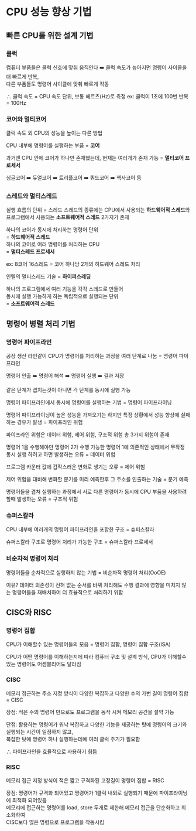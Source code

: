 # CPU 성능 향상 기법

## 빠른 CPU를 위한 설계 기법

### 클럭

컴퓨터 부품들은 클럭 신호에 맞춰 움직인다 ➡️ 클럭 속도가 높아지면 명령어 사이클을 더 빠르게 반복,<br>
다른 부품들도 명령어 사이클에 맞춰 빠르게 작동

∴ 클럭 속도 = CPU 속도 단위, 보통 헤르츠(Hz)로 측정
ex: 클럭이 1초에 100번 반복 = 100Hz

### 코어와 멀티코어

클럭 속도 외 CPU의 성능을 높이는 다른 방법

CPU 내부에 명령어를 실행하는 부품 = **코어**

과거엔 CPU 안에 코어가 하나만 존재했는데, 현재는 여러개가 존재 가능 = **멀티코어 프로세서**

싱글코어 ➡️ 듀얼코어 ➡️ 트리플코어 ➡️ 쿼드코어 ➡️ 헥사코어 등

### 스레드와 멀티스레드

실행 흐름의 단위 = 스레드
스레드의 종류에는 CPU에서 사용되는 **하드웨어적 스레드**와<br>
프로그램에서 사용되는 **소프트웨어적 스레드** 2가지가 존재

하나의 코어가 동시에 처리하는 명령어 단위<br>
= **하드웨어적 스레드**<br>
하나의 코어로 여러 명령어를 처리하는 CPU<br>
= **멀티스레드 프로세서**

ex: 8코어 16스레드 = 코어 하나당 2개의 하드웨어 스레드 처리

인텔의 멀티스레드 기술 = **하이퍼스레딩**

하나의 프로그램에서 여러 기능을 각각 스레드로 만들어<br>
동시에 실행 가능하게 하는 독립적으로 실행되는 단위<br>
= **소프트웨어적 스레드**

## 명령어 병렬 처리 기법

### 명령어 파이프라인

공장 생산 라인같이 CPU가 명령어를 처리하는 과정을 여러 단계로 나눔 = 명령어 파이프라인

명령어 인출 ➡️ 명령어 해석 ➡️ 명령어 실행 ➡️ 결과 저장

같은 단계가 겹치는것이 아니면 각 단계를 동시에 실행 가능

명령어 파이프라인에서 동시에 명령어를 실행하는 기법 = 명령어 파이프라이닝

명령어 파이프라이닝이 높은 성능을 가져오기는 하지만 특정 상황에서 성능 향상에 실패하는 경우가 발생 = 파이프라인 위험

파이프라인 위험은 데이터 위험, 제어 위험, 구조적 위험 총 3가지 위험이 존재

명령어 1을 수행해야만 명령어 2가 수행 가능한 명령어 1에 의존적인 상태에서 무작정 동시 실행 하려고 하면 발생하는 오류 = 데이터 위험

프로그램 카운터 값에 갑작스러운 변화로 생기는 오류 = 제어 위험

제어 위험을 대비해 변화할 분기를 미리 예측한후 그 주소를 인출하는 기술 = 분기 예측

명령어들을 겹쳐 실행하는 과정에서 서로 다른 명령어가 동시에 CPU 부품을 사용하려 할때 발생하는 오류 = 구조적 위험

### 슈퍼스칼라

CPU 내부에 여러개의 명령어 파이프라인을 포함한 구조 = 슈퍼스칼라

슈퍼스칼라 구조로 명령어 처리가 가능한 구조 = 슈퍼스칼라 프로세서

### 비순차적 명령어 처리

명령어들을 순차적으로 실행하지 않는 기법 = 비순차적 명령어 처리(OoOE)

이유? 데이터 의존성이 전혀 없는 순서를 바꿔 처리해도 수행 결과에 영향을 미치지 않는 명령어들을 재배치하여 더 효율적으로 처리하기 위함

## CISC와 RISC

### 명령어 집합

CPU가 이해할수 있는 명령어들의 모음 = 명령어 집합, 명령어 집합 구조(ISA)

CPU가 어떤 명령어를 이해하는지에 따라 컴퓨터 구조 및 설계 방식, CPU가 이해할수 있는 명령어도 어셈블리어도 달라짐

### CISC

메모리 접근하는 주소 지정 방식이 다양한 복잡하고 다양한 수의 가변 길이 명령어 집합 = CISC

장점: 적은 수의 명령어 만으로도 프로그램을 동작 시켜 메모리 공간을 절약 가능

단점: 활용하는 명령어가 워낙 복잡하고 다양한 기능을 제공하는 탓에 명령어의 크기와 실행되는 시간이 일정하지 않고,<br> 복잡한 탓에 명령어 하나 실행하는데에 여러 클럭 주기가 필요함

∴ 파이프라인을 효율적으로 사용하기 힘듬

### RISC

메모리 접근 지정 방식이 적은 짧고 규격화된 고정길이 명령어 집합 = RISC

장점: 명령어가 규격화 되어있고 명령어가 1클럭 내외로 실행되기 때문에 파이프라이닝에 최적화 되어있음<br>
메모리에 접근하는 명령어를 load, store 두개로 제한해 메모리 접근을 단순화하고 최소화하여<br> CISC보다 많은 명령으로 프로그램을 작동시킴